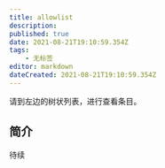 ```yaml
---
title: allowlist
description: 
published: true
date: 2021-08-21T19:10:59.354Z
tags:
    - 无标签
editor: markdown
dateCreated: 2021-08-21T19:10:59.354Z
---
```


请到左边的树状列表，进行查看条目。

## 简介

待续

